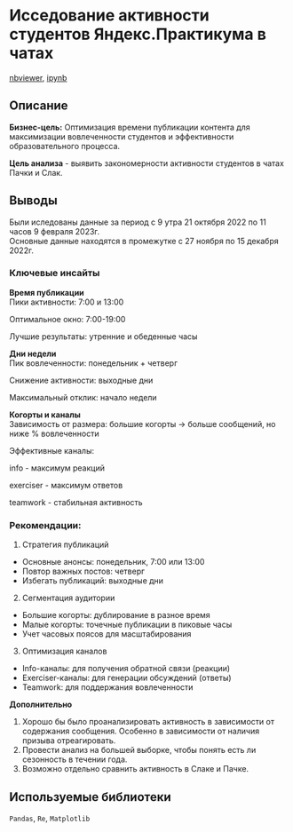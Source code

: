# Исседование активности студентов Яндекс.Практикума в чатах  
[nbviewer](https://nbviewer.org/github/Ekaterina-Smurova/yandex.practicum-da/blob/main/%D0%90%D0%BD%D0%B0%D0%BB%D0%B8%D0%B7%20%D0%B0%D0%BA%D1%82%D0%B8%D0%B2%D0%BD%D0%BE%D1%81%D1%82%D0%B8%20%D1%87%D0%B0%D1%82%D0%BE%D0%B2%20%D0%AF%D0%BD%D0%B4%D0%B5%D0%BA%D1%81.%D0%9F%D1%80%D0%B0%D0%BA%D1%82%D0%B8%D0%BA%D1%83%D0%BC%D0%B0/%D0%90%D0%BD%D0%B0%D0%BB%D0%B8%D0%B7_%D0%B0%D0%BA%D1%82%D0%B8%D0%B2%D0%BD%D0%BE%D1%81%D1%82%D0%B8_%D1%87%D0%B0%D1%82%D0%BE%D0%B2_%D0%AF%D0%BD%D0%B4%D0%B5%D0%BA%D1%81_%D0%9F%D1%80%D0%B0%D0%BA%D1%82%D0%B8%D0%BA%D1%83%D0%BC%D0%B0.ipynb), [ipynb](https://github.com/Ekaterina-Smurova/yandex.practicum-da/blob/main/%D0%90%D0%BD%D0%B0%D0%BB%D0%B8%D0%B7%20%D0%B0%D0%BA%D1%82%D0%B8%D0%B2%D0%BD%D0%BE%D1%81%D1%82%D0%B8%20%D1%87%D0%B0%D1%82%D0%BE%D0%B2%20%D0%AF%D0%BD%D0%B4%D0%B5%D0%BA%D1%81.%D0%9F%D1%80%D0%B0%D0%BA%D1%82%D0%B8%D0%BA%D1%83%D0%BC%D0%B0/%D0%90%D0%BD%D0%B0%D0%BB%D0%B8%D0%B7_%D0%B0%D0%BA%D1%82%D0%B8%D0%B2%D0%BD%D0%BE%D1%81%D1%82%D0%B8_%D1%87%D0%B0%D1%82%D0%BE%D0%B2_%D0%AF%D0%BD%D0%B4%D0%B5%D0%BA%D1%81_%D0%9F%D1%80%D0%B0%D0%BA%D1%82%D0%B8%D0%BA%D1%83%D0%BC%D0%B0.ipynb)  
## Описание  

**Бизнес-цель:** Оптимизация времени публикации контента для максимизации вовлеченности студентов и эффективности образовательного процесса.  

**Цель анализа** - выявить закономерности активности студентов в чатах Пачки и Слак.  

## Выводы  
Были иследованы данные за период с 9 утра 21 октября 2022 по 11 часов 9 февраля 2023г.  
Основные данные находятся в промежутке с 27 ноября по 15 декабря 2022г.

### Ключевые инсайты
**Время публикации**  
Пики активности: 7:00 и 13:00

Оптимальное окно: 7:00-19:00

Лучшие результаты: утренние и обеденные часы

**Дни недели**  
Пик вовлеченности: понедельник + четверг

Снижение активности: выходные дни

Максимальный отклик: начало недели

**Когорты и каналы**  
Зависимость от размера: большие когорты → больше сообщений, но ниже % вовлеченности

Эффективные каналы:

info - максимум реакций

exerciser - максимум ответов

teamwork - стабильная активность


### Рекомендации:   

1. Стратегия публикаций  
 - Основные анонсы: понедельник, 7:00 или 13:00
 - Повтор важных постов: четверг
 - Избегать публикаций: выходные дни
2. Сегментация аудитории

 - Большие когорты: дублирование в разное время
 - Малые когорты: точечные публикации в пиковые часы
 - Учет часовых поясов для масштабирования
3. Оптимизация каналов

 - Info-каналы: для получения обратной связи (реакции)
 - Exerciser-каналы: для генерации обсуждений (ответы)
 - Teamwork: для поддержания вовлеченности  

**Дополнительно**  
1. Хорошо бы было проанализировать активность в зависимости от содержания сообщения. Особенно в зависимости от наличия призыва отреагировать.  
1. Провести анализ на большей выборке, чтобы понять есть ли сезонность в течении года.  
1. Возможно отдельно сравнить активность в Слаке и Пачке.

## Используемые библиотеки
`Pandas`, `Re`, `Matplotlib`
